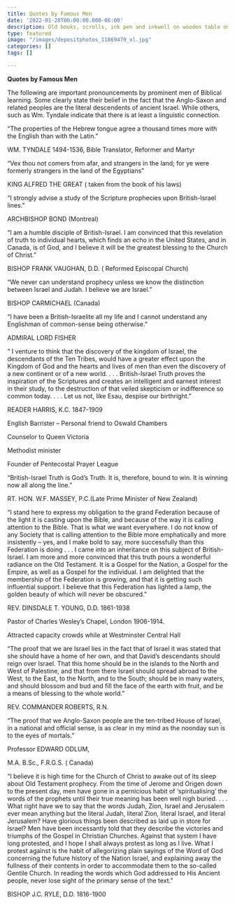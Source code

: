 ```yaml
---
title: Quotes by Famous Men
date: '2022-01-28T00:00:00.000-06:00'
description: Old books, scrolls, ink pen and inkwell on wooden table on brown background
type: featured
image: "/images/depositphotos_11869479_xl.jpg"
categories: []
tags: []

---
```

**Quotes by Famous Men**

The following are important pronouncements by prominent men of Biblical learning. Some clearly state their belief in the fact that the Anglo-Saxon and related peoples are the literal descendents of ancient Israel. While others, such as Wm. Tyndale indicate that there is at least a linguistic connection.

“The properties of the Hebrew tongue agree a thousand times more with the English than with the Latin.”

WM. TYNDALE 1494-1536, Bible Translator, Reformer and Martyr

“Vex thou not comers from afar, and strangers in the land; for ye were formerly strangers in the land of the Egyptians”

KING ALFRED THE GREAT ( taken from the book of his laws)

“I strongly advise a study of the Scripture prophecies upon British-Israel lines.”

ARCHBISHOP BOND (Montreal)

“I am a humble disciple of British-Israel. I am convinced that this revelation of truth to individual hearts, which finds an echo in the United States, and in Canada, is of God, and I believe it will be the greatest blessing to the Church of Christ.”

BISHOP FRANK VAUGHAN, D.D. ( Reformed Episcopal Church)

“We never can understand prophecy unless we know the distinction between Israel and Judah. I believe we are Israel.”

BISHOP CARMICHAEL (Canada)

“I have been a British-Israelite all my life and I cannot understand any Englishman of common-sense being otherwise.”

ADMIRAL LORD FISHER

“ I venture to think that the discovery of the kingdom of Israel, the descendants of the Ten Tribes, would have a greater effect upon the Kingdom of God and the hearts and lives of men than even the discovery of a new continent or of a new world. . . . British-Israel Truth proves the inspiration of the Scriptures and creates an intelligent and earnest interest in their study, to the destruction of that veiled skepticism or indifference so common today. . . . Let us not, like Esau, despise our birthright.”

READER HARRIS, K.C. 1847-1909

English Barrister – Personal friend to Oswald Chambers

Counselor to Queen Victoria

Methodist minister

Founder of Pentecostal Prayer League

“British-Israel Truth is God’s Truth. It is, therefore, bound to win. It is winning now all along the line.”

RT. HON. W.F. MASSEY, P.C.(Late Prime Minister of New Zealand)

“I stand here to express my obligation to the grand Federation because of the light it is casting upon the Bible, and because of the way it is calling attention to the Bible. That is what we want everywhere. I do not know of any Society that is calling attention to the Bible more emphatically and more insistently – yes, and I make bold to say, more successfully than this Federation is doing . . . I came into an inheritance on this subject of British-Israel. I am more and more convinced that this truth pours a wonderful radiance on the Old Testament. It is a Gospel for the Nation, a Gospel for the Empire, as well as a Gospel for the individual. I am delighted that the membership of the Federation is growing, and that it is getting such influential support. I believe that this Federation has lighted a lamp, the golden beauty of which will never be obscured.”

REV. DINSDALE T. YOUNG, D.D. 1861-1938

Pastor of Charles Wesley’s Chapel, London 1906-1914.

Attracted capacity crowds while at Westminster Central Hall

“The proof that we are Israel lies in the fact that of Israel it was stated that she should have a home of her own, and that David’s descendants should reign over Israel. That this home should be in the islands to the North and West of Palestine, and that from there Israel should spread abroad to the West, to the East, to the North, and to the South; should be in many waters, and should blossom and bud and fill the face of the earth with fruit, and be a means of blessing to the whole world.”

REV. COMMANDER ROBERTS, R.N.

“The proof that we Anglo-Saxon people are the ten-tribed House of Israel, in a national and official sense, is as clear in my mind as the noonday sun is to the eyes of mortals.”

Professor EDWARD ODLUM,

M.A. B.Sc., F.R.G.S. ( Canada)

“I believe it is high time for the Church of Christ to awake out of its sleep about Old Testament prophecy. From the time of Jerome and Origen down to the present day, men have gone in a pernicious habit of ‘spiritualising’ the words of the prophets until their true meaning has been well nigh buried. . . . What right have we to say that the words Judah, Zion, Israel and Jerusalem ever mean anything but the literal Judah, literal Zion, literal Israel, and literal Jerusalem? Have glorious things been described as laid up in store for Israel? Men have been incessantly told that they describe the victories and triumphs of the Gospel in Christian Churches. Against that system I have long protested, and I hope I shall always protest as long as I live. What I protest against is the habit of allegorizing plain sayings of the Word of God concerning the future history of the Nation Israel, and explaining away the fullness of their contents in order to accommodate them to the so-called Gentile Church. In reading the words which God addressed to His Ancient people, never lose sight of the primary sense of the text.”

BISHOP J.C. RYLE, D.D. 1816-1900